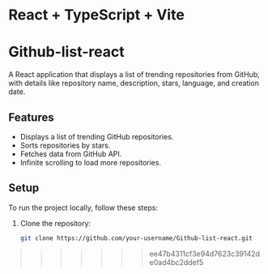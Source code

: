# React + TypeScript + Vite

# Github-list-react

A React application that displays a list of trending repositories from GitHub, with details like repository name, description, stars, language, and creation date.

## Features
- Displays a list of trending GitHub repositories.
- Sorts repositories by stars.
- Fetches data from GitHub API.
- Infinite scrolling to load more repositories.

## Setup

To run the project locally, follow these steps:

1. Clone the repository:
   ```bash
   git clone https://github.com/your-username/Github-list-react.git
>>>>>>> ee47b4311cf3e94d7623c39142de0ad4bc2ddef5
